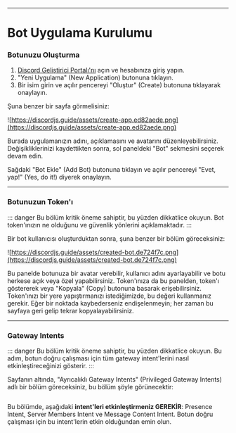 -----

# Bot Uygulama Kurulumu

### Botunuzu Oluşturma

1.  [Discord Geliştirici Portalı'nı](https://discord.com/developers/applications) açın ve hesabınıza giriş yapın.
2.  "Yeni Uygulama" (New Application) butonuna tıklayın.
3.  Bir isim girin ve açılır pencereyi "Oluştur" (Create) butonuna tıklayarak onaylayın.

Şuna benzer bir sayfa görmelisiniz:

![https://discordjs.guide/assets/create-app.ed82aede.png](https://discordjs.guide/assets/create-app.ed82aede.png)


Burada uygulamanızın adını, açıklamasını ve avatarını düzenleyebilirsiniz. Değişikliklerinizi kaydettikten sonra, sol paneldeki "Bot" sekmesini seçerek devam edin.

Sağdaki "Bot Ekle" (Add Bot) butonuna tıklayın ve açılır pencereyi "Evet, yap\!" (Yes, do it\!) diyerek onaylayın.

-----

### Botunuzun Token'ı

::: danger
Bu bölüm kritik öneme sahiptir, bu yüzden dikkatlice okuyun. Bot token'ınızın ne olduğunu ve güvenlik yönlerini açıklamaktadır.
:::

Bir bot kullanıcısı oluşturduktan sonra, şuna benzer bir bölüm göreceksiniz:

![https://discordjs.guide/assets/created-bot.de724f7c.png](https://discordjs.guide/assets/created-bot.de724f7c.png)

Bu panelde botunuza bir avatar verebilir, kullanıcı adını ayarlayabilir ve botu herkese açık veya özel yapabilirsiniz. Token'ınıza da bu panelden, token'ı göstererek veya "Kopyala" (Copy) butonuna basarak erişebilirsiniz. Token'ınızı bir yere yapıştırmanızı istediğimizde, bu değeri kullanmanız gerekir. Eğer bir noktada kaybederseniz endişelenmeyin; her zaman bu sayfaya geri gelip tekrar kopyalayabilirsiniz.

-----

### Gateway Intents

::: danger
Bu bölüm kritik öneme sahiptir, bu yüzden dikkatlice okuyun. Bu adım, botun doğru çalışması için tüm gateway intent'lerini nasıl etkinleştireceğinizi gösterir.
:::

Sayfanın altında, "Ayrıcalıklı Gateway Intents" (Privileged Gateway Intents) adlı bir bölüm göreceksiniz, bu bölüm şöyle görünecektir:

<figure>
  <img src="https://1969737448-files.gitbook.io/~/files/v0/b/gitbook-x-prod.appspot.com/o/spaces%2FqwlxYjWFM5WTbNhtK52s%2Fuploads%2FKTDJdzOXNbrEXShTvbxs%2Ffirefox_madOMZ4uP6.png?alt=media&token=b4900d8d-4df6-4d22-a259-2db2b18e5032" alt=""/>
  <figcaption></figcaption>
</figure>


Bu bölümde, aşağıdaki **intent'leri etkinleştirmeniz GEREKİR**: Presence Intent, Server Members Intent ve Message Content Intent. Botun doğru çalışması için bu intent'lerin etkin olduğundan emin olun.